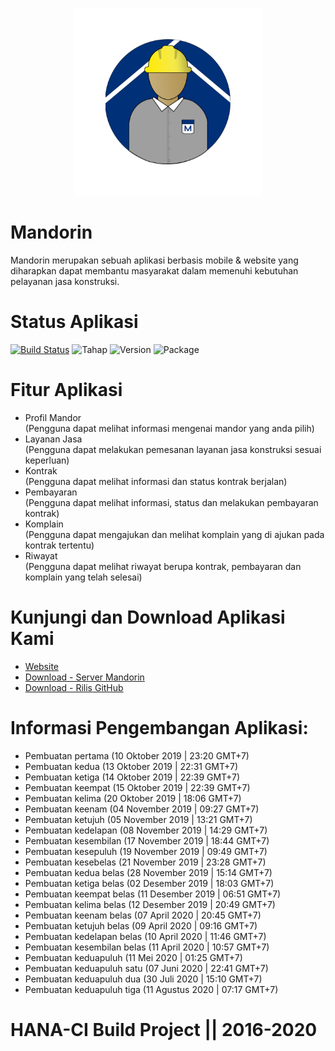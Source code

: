 <p align="center">
  <img width="300" height="300" src="https://raw.githubusercontent.com/Nicklas373/Mandorin/master/app/src/main/res/mipmap-xxxhdpi/ic_launcher_foreground.png"><br>
</p>

# Mandorin
Mandorin merupakan sebuah aplikasi berbasis mobile  &amp; website yang diharapkan dapat membantu masyarakat dalam memenuhi kebutuhan pelayanan jasa konstruksi.

# Status Aplikasi
[![Build Status](https://travis-ci.org/Nicklas373/Mandorin.svg?branch=master)](https://travis-ci.org/Nicklas373/Mandorin) ![Tahap](https://img.shields.io/badge/Tahap%20Pengembangan-Stabil-green) ![Version](https://img.shields.io/badge/Versi-1.4.0--20200811-blue) ![Package](https://img.shields.io/badge/Package-Android%20App-blue.svg)

# Fitur Aplikasi
- Profil Mandor <br> (Pengguna dapat melihat informasi mengenai mandor yang anda pilih) <br>
- Layanan Jasa  <br> (Pengguna dapat melakukan pemesanan layanan jasa konstruksi sesuai keperluan) <br>
- Kontrak       <br> (Pengguna dapat melihat informasi dan status kontrak berjalan) <br>
- Pembayaran    <br> (Pengguna dapat melihat informasi, status dan melakukan pembayaran kontrak) <br>
- Komplain      <br> (Pengguna dapat mengajukan dan melihat komplain yang di ajukan pada kontrak tertentu) <br>
- Riwayat       <br> (Pengguna dapat melihat riwayat berupa kontrak, pembayaran dan komplain yang telah selesai) <br>

# Kunjungi dan Download Aplikasi Kami
- [Website](http://www.mandorin.site)
- [Download - Server Mandorin](http://mandorin.site/mandorin/app/mandorin.apk)
- [Download - Rilis GitHub](https://github.com/Nicklas373/Mandorin/releases)

# Informasi Pengembangan Aplikasi:
- Pembuatan pertama (10 Oktober 2019 | 23:20 GMT+7)
- Pembuatan kedua (13 Oktober 2019 | 22:31 GMT+7)
- Pembuatan ketiga (14 Oktober 2019 | 22:39 GMT+7)
- Pembuatan keempat (15 Oktober 2019 | 22:39 GMT+7)
- Pembuatan kelima (20 Oktober 2019 | 18:06 GMT+7)
- Pembuatan keenam (04 November 2019 | 09:27 GMT+7)
- Pembuatan ketujuh (05 November 2019 | 13:21 GMT+7)
- Pembuatan kedelapan (08 November 2019 | 14:29 GMT+7)
- Pembuatan kesembilan (17 November 2019 | 18:44 GMT+7)
- Pembuatan kesepuluh (19 November 2019 | 09:49 GMT+7)
- Pembuatan kesebelas (21 November 2019 | 23:28 GMT+7)
- Pembuatan kedua belas (28 November 2019 | 15:14 GMT+7)
- Pembuatan ketiga belas (02 Desember 2019 | 18:03 GMT+7)
- Pembuatan keempat belas (11 Desember 2019 | 06:51 GMT+7)
- Pembuatan kelima belas (12 Desember 2019 | 20:49 GMT+7)
- Pembuatan keenam belas (07 April 2020 | 20:45 GMT+7)
- Pembuatan ketujuh belas (09 April 2020 | 09:16 GMT+7)
- Pembuatan kedelapan belas (10 April 2020 | 11:46 GMT+7)
- Pembuatan kesembilan belas (11 April 2020 | 10:57 GMT+7)
- Pembuatan keduapuluh (11 Mei 2020 | 01:25 GMT+7)
- Pembuatan keduapuluh satu (07 Juni 2020 | 22:41 GMT+7)
- Pembuatan keduapuluh dua (30 Juli 2020 | 15:10 GMT+7)
- Pembuatan keduapuluh tiga (11 Agustus 2020 | 07:17 GMT+7)

# HANA-CI Build Project || 2016-2020